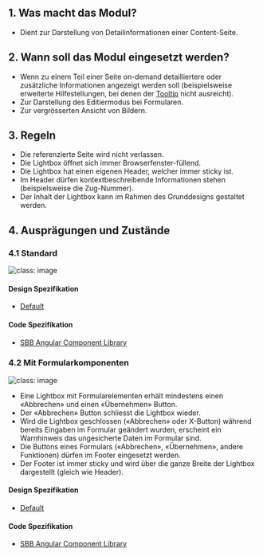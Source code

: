 ## 1. Was macht das Modul?
* Dient zur Darstellung von Detailinformationen einer Content-Seite.

## 2. Wann soll das Modul eingesetzt werden?
* Wenn zu einem Teil einer Seite on-demand detailliertere oder zusätzliche Informationen angezeigt werden soll (beispielsweise erweiterte Hilfestellungen, bei denen der [Tooltip](https://digital.sbb.ch/de/components/tooltip) nicht ausreicht).
* Zur Darstellung des Editiermodus bei Formularen.
* Zur vergrösserten Ansicht von Bildern.

## 3. Regeln
* Die referenzierte Seite wird nicht verlassen.
* Die Lightbox öffnet sich immer Browserfenster-füllend.
* Die Lightbox hat einen eigenen Header, welcher immer sticky ist.
* Im Header dürfen kontextbeschreibende Informationen stehen (beispielsweise die Zug-Nummer).
* Der Inhalt der Lightbox kann im Rahmen des Grunddesigns gestaltet werden.

## 4. Ausprägungen und Zustände
### 4.1 Standard
![](https://raw.githubusercontent.com/sbb-design-systems/sbb-design-system/master/website/components/lightbox/images/lightbox_default.png 'class: image') 

#### Design Spezifikation
* [Default](https://sbb.invisionapp.com/d/main#/console/15744722/344969031/inspect)

#### Code Spezifikation
* [SBB Angular Component Library](https://sbb-angular.app.sbb.ch/latest/content/lightbox)

### 4.2 Mit Formularkomponenten
![](https://raw.githubusercontent.com/sbb-design-systems/sbb-design-system/master/website/components/lightbox/images/lightbox_form.png 'class: image') 
* Eine Lightbox mit Formularelementen erhält mindestens einen «Abbrechen» und einen «Übernehmen» Button.
* Der «Abbrechen» Button schliesst die Lightbox wieder.
* Wird die Lightbox geschlossen («Abbrechen» oder X-Button) während bereits Eingaben im Formular geändert wurden, erscheint ein Warnhinweis das ungesicherte Daten im Formular sind.
* Die Buttons eines Formulars («Abbrechen», «Übernehmen», andere Funktionen) dürfen im Footer eingesetzt werden.
* Der Footer ist immer sticky und wird über die ganze Breite der Lightbox dargestellt (gleich wie Header).

#### Design Spezifikation
* [Default](https://sbb.invisionapp.com/d/main#/console/15744722/344969032/inspect)

#### Code Spezifikation
* [SBB Angular Component Library](https://sbb-angular.app.sbb.ch/latest/content/lightbox)